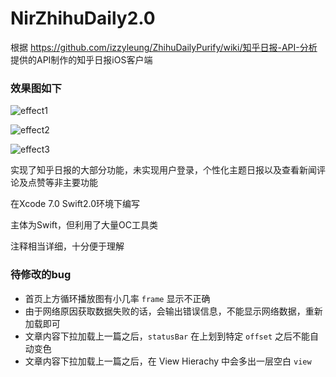# NirZhihuDaily2.0
根据 https://github.com/izzyleung/ZhihuDailyPurify/wiki/知乎日报-API-分析 提供的API制作的知乎日报iOS客户端

### 效果图如下

![effect1](https://github.com/zpz1237/NirZhihuDaily2.0/blob/master/effectDemo1.gif)

![effect2](https://github.com/zpz1237/NirZhihuDaily2.0/blob/master/effectDemo2.gif)

![effect3](https://github.com/zpz1237/NirZhihuDaily2.0/blob/master/effectDemo3.gif)


实现了知乎日报的大部分功能，未实现用户登录，个性化主题日报以及查看新闻评论及点赞等非主要功能

在Xcode 7.0 Swift2.0环境下编写

主体为Swift，但利用了大量OC工具类

注释相当详细，十分便于理解

### 待修改的bug

* 首页上方循环播放图有小几率 `frame` 显示不正确
* 由于网络原因获取数据失败的话，会输出错误信息，不能显示网络数据，重新加载即可
* 文章内容下拉加载上一篇之后，`statusBar` 在上划到特定 `offset` 之后不能自动变色
* 文章内容下拉加载上一篇之后，在 View Hierachy 中会多出一层空白 `view`
